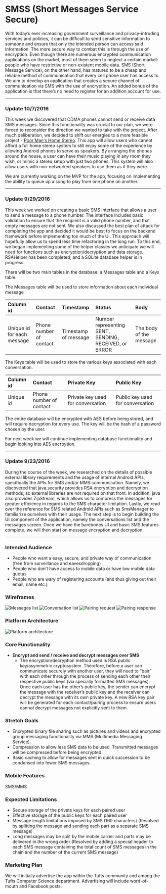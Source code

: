 # SMSS (Short Messages Service Secure)

With today’s ever increasing government surveillance and privacy-intruding services and policies, it can be difficult to send sensitive information to someone and ensure that only the intended person can access said information. The more secure way to combat this is through the use of encryption. Even though there are numerous encrypted communication applications on the market, most of them seem to neglect a certain market: people who have restrictive or non-existent mobile data. SMS (Short Message Service), on the other hand, has matured to be a cheap and reliable method of communication that every cell phone user has access to. We aim to develop an application that creates a secure channel of communication via SMS with the use of encryption. An added bonus of the application is that there’s no need to register for an addition account for use. 

---------------------------------------

### Update 10/7/2016
This week we discovered that CDMA phones cannot send or receive data SMS messages. Since this functionality was crucial to our plan, we were forced to reconsider the direction we wanted to take with the project. After much deliberation, we decided to shift our energies to a more feasible project - [Poor Man's Home Stereo](https://github.com/kevdliu/PoorMansHomeStereo). This app will allow users who cannot afford a full home stereo system to still enjoy some of the experience by allowing Android phones to serve as speakers. By arranging the phones around the house, a user can have their music playing in any room they wish, or mimic a stereo setup with just two phones. This system will also allow users with non-networked speakers to use them as if they were. 

We are currently working on the MVP for the app, focusing on implementing the ability to queue up a song to play from one phone on another.

---------------------------------------

### Update 9/29/2016
This week we worked on creating a basic SMS interface that allows a user to send a message to a phone number. The interface includes basic validation to ensure that the recipient is a valid phone number, and that empty messages are not sent. We also discussed the best plan of attack for completing the app and decided it would be best to focus on the backend framework before implementing too much of the UI. This approach will hopefully allow us to spend less time refactoring in the long run. To this end, we began implementing some of the helper classes we anticipate we will need for functions such as encryption/decryption and data storage. RSAHelper has been completed, and a SQLite database helper is in progress. 

There will be two main tables in the database: a Messages table and a Keys table.

The Messages table will be used to store information about each individual message

| Column id | Contact | Timestamp | Status | Body |
| :-------- | :-------- | :-------- | :-------- | :------|
| Unique id for each message | Phone number of contact | Timestamp of message | Number representing SENT, SENDING, RECEIVED, or ERROR | The body of the message |

The Keys table will be used to store the various keys associated with each conversation. 

| Column id | Contact | Private Key | Public Key |
| :-------- | :-------- | :-------- | :-------- |
| Unique id | Phone number of contact | Private key used for conversation | Public key used for conversation |

The entire database will be encrypted with AES before being stored, and will require decryption for every use. The key will be the hash of a password chosen by the user.

For next week we will continue implementing database functionality and begin looking into AES encrpytion.

---------------------------------------

### Update 9/23/2016
During the course of the week, we researched on the details of possible external library requirements and the usage of internal Android APIs, specifically the APIs for SMS and/or MMS communication. Namely, we discovered that java.security provides RSA encryption and decryption methods, so external libraries are not required on that front. In addition, java also provides ZipStream, which allows us to compress the messages for greater efficiency in regards to the SMS character limitation. Lastly, we read over the reference for SMS related Android APIs such as SmsManager to familiarize ourselves with their usage. The next step is to begin building the UI component of the application, namely the conversations list and the messages screen. Once we have the barebones UI and basic SMS features complete, we will then start on message encryption and decryption. 

---------------------------------

### Intended Audience
* People who want a easy, secure, and private way of communication (free from surveillance and eavesdropping)
* People who don’t have access to mobile data or have low mobile data quotas
* People who are wary of registering accounts (and thus giving out their email, name etc.)

### Wireframes
![Messages list](notebook-img/message_screen.png)
![Conversation list](notebook-img/conversation_list.png)
![Pairing request](notebook-img/request.png)
![Pairing response](notebook-img/response.png)

### Platform Architecture
![Platform architecture](notebook-img/platform_architecture.png)

### Core Functionality
* **Encrypt and send / receive and decrypt messages over SMS**
  * The encryption/decryption method used is RSA public key/asymmetric cryptosystem. Therefore, before a user can communicate securely with another user, they will need to “pair” with each other through the process of sending each other their respective public keys (via specially formatted SMS messages). Once each user has the other’s public key, the sender can encrypt the message with the receiver’s public key and the receiver can decrypt the message with its own private key. A new RSA key pair will be generated for each contact/pairing process to ensure users cannot decrypt messages not explicitly sent to them.  

### Stretch Goals
* Encrypted binary file sharing such as pictures and videos and encrypted group messaging functionality via MMS (Multimedia Messaging Service).
* Compression to allow less SMS data to be used. Transmitted messages will be compressed before being encrypted.
* Basic caching to allow for messages sent in quick succession to be condensed into fewer SMS messages.

### Mobile Features
SMS/MMS

### Expected Limitations
* Secure storage of the private keys for each paired user
* Effective storage of the public keys for each paired user
* Message length limitations imposed by SMS (160 characters) (Resolved by splitting the message and sending each part as a separate SMS message) 
* Long messages may be split by the mobile carrier and parts may be delivered in the wrong order (Resolved by adding a special header to each SMS message containing the total count of SMS messages in the chain and the number of the current SMS message)

### Marketing Plan
We will initially advertise the app within the Tufts community and among the Tufts Computer Science department. Advertising will include word-of-mouth and Facebook posts.
